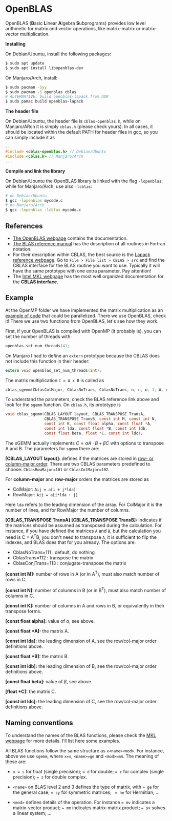 # OpenBLAS

OpenBLAS (**B**asic **L**inear **A**lgebra **S**ubprograms) provides low level arithmetic for matrix and vector operations, like matrix-matrix or matrix-vector multiplication.

**Installing**

On Debian/Ubuntu, install the following packages:

```bash
$ sudo apt update
$ sudo apt install libopenblas-dev
```

On Manjaro/Arch, install:

```bash
$ sudo pacman -Syy
$ sudo pacman -S openblas cblas
# ALTERNATIVE: build openblas-lapack from AUR 
$ sudo pamac build openblas-lapack
```

**The header file**

On Debian/Ubuntu, the header file is `cblas-openblas.h`, while on Manjaro/ARch it is simply `cblas.h` (please check yours). In all cases, it should be located within the default PATH for header files in gcc, so you can simply include it as

```c
...
#include <cblas-openblas.h> // Debian/Ubuntu
#include <cblas.h> // Manjaro/Arch
...
```

**Compile and link the library**

On Debian/Ubuntu the OpenBLAS library is linked with the flag `-lopenblas`, while for Manjaro/Arch, use also `-lcblas`:

```bash
# on Debian/Ubuntu
$ gcc -lopenblas mycode.c
# on Manjaro/Arch
$ gcc -lopenblas -lcblas mycode.c
```

## References

- [The OpenBLAS webpage](https://www.openblas.net) contains the documentation.
- [The BLAS reference manual](http://netlib.org/blas/) has the description of all routines in Fortran notation. 
- For their description within CBLAS, the best source is the [Lapack reference webpage](http://www.netlib.org/lapack/explore-html/). Go to `File > File list > CBLAS > src` and find the CBLAS interface for the BLAS routine you want to use. Typically it will have the same prototype with one extra parameter. Pay attention!
- The [Intel MKL webpage](https://software.intel.com/content/www/us/en/develop/documentation/mkl-developer-reference-c/top/blas-and-sparse-blas-routines.html) has the most well organized documentation for the **CBLAS interface**.

## Example

At the OpenMP folder we have implemented the matrix multiplication as an [example of code](/OpenMP/Examples/matrix_multiplication/) that could be parallelized. There we use OpenBLAS, check it! There we use two functions from OpenBLAS, let's see how they work.

First, if your OpenBLAS is compiled with OpenMP (it probably is), you can set the number of threads with:

```c
openblas_set_num_threads(4);
```

On Manjaro I had to define an `extern` prototype because the CBLAS does not include this function in their header:

```c
extern void openblas_set_num_threads(int);
```

The matrix multiplication `C = A x B` is called as

```c
cblas_sgemm(CblasColMajor, CblasNoTrans, CblasNoTrans, n, n, n, 1, A, n, B, n, 0, C, n);
```

To understand the parameters, check the BLAS reference link above and look for the `sgemm` function. On `cblas.h`, its prototype is

```c
void cblas_sgemm(CBLAS_LAYOUT layout, CBLAS_TRANSPOSE TransA,
                 CBLAS_TRANSPOSE TransB, const int M, const int N,
                 const int K, const float alpha, const float *A,
                 const int lda, const float *B, const int ldb,
                 const float beta, float *C, const int ldc);
```

The xGEMM actually implements $`C = \alpha A \cdot B + \beta C`$ with options to transpose A and B. The parameters for `sgemm` there are:

**[CBLAS_LAYOUT layout]:** defines if the matrices are stored in [row- or column-major order](https://en.wikipedia.org/wiki/Row-_and_column-major_order). There are two CBLAS parameters predefined to choose: `CblasRowMajor=101` or `CblasColMajor=102`.

For **column-major** and **row-major** orders the matrices are stored as 

- ColMajor: `Aij = a[i + j*lda]`
- RowMajor: `Aij = a[i*lda + j]`

Here `lda` refers to the leading dimension of the array. For ColMajor it is the number of lines, and for RowMajor the number of columns.

**[CBLAS_TRANSPOSE TransA]**
**[CBLAS_TRANSPOSE TransB]:** Indicates if the matrices should be assumed as transposed during the calculation. For instance, if you have defined the matrices `A`  and `B`, but the calculation you need is C = A<sup>T</sup>B, you don't need to transpose `A`, it is sufficient to flip the indexes, and BLAS does that for you already. The options are:

- CblasNoTrans=111 : default, do nothing
- CblasTrans=112 : transpose the matrix
- CblasConjTrans=113 : conjugate-transpose the matrix

**[const int M]:** number of rows in A (or in A<sup>T</sup>), must also match number of rows in C. 

**[const int N]:** number of columns in B (or in B<sup>T</sup>), must also match number of columns in C.

**[const int K]:** number of columns in A and rows in B, or equivalently in their transpose forms.

**[const float alpha]:** value of $`\alpha`$, see above.

**[const float \*A]:** the matrix A.

**[const int lda]:** the leading dimension of A, see the row/col-major order definitions above.

**[const float \*B]:** the matrix B.

**[const int ldb]:** the leading dimension of B, see the row/col-major order definitions above.

**[const float beta]:** value of $`\beta`$, see above. 

**[float \*C]:** the matrix C.

**[const int ldc]:** the leading dimension of C, see the row/col-major order definitions above.


## Naming conventions

To understand the names of the BLAS functions, please check the [MKL webpage](https://software.intel.com/content/www/us/en/develop/documentation/mkl-developer-reference-c/top/blas-and-sparse-blas-routines/blas-routines/naming-conventions-for-blas-routines.html) for more details. I'll list here some examples.

All BLAS functions follow the same structure as `x<name><mod>`. For instance, above we use `sgemm`, where `x=s`, `<name>=ge` and `<mod>=mm`. The meaning of these are:

- `x = s` for float (single precision); `= d` for double; `= c` for complex (single precision); `= z` for double complex.

- `<name>` on BLAS level 2 and 3 defines the type of matrix, with `= ge` for the general case; `= sy` for symmetric matrices; ` = he` for Hermitian; ...

- `<mod>` defines details of the operation. For instance `= mv` indicates a matrix-vector product; `= mm` indicates matrix-matrix product; `= sv` solves a linear system; ...

